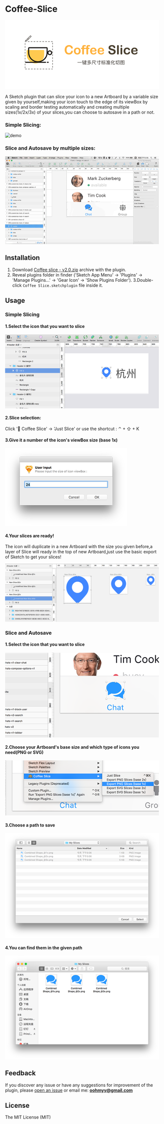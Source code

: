 Coffee-Slice
===========

   ![logo](https://github.com/KivyGogh/Coffee-Slice/blob/master/img/pic.png)

A Sketch plugin that can slice your icon to a new Artboard by a variable size given by yourself,making your icon touch to the edge of its viewBox by scaling and border testing automatically and creating multiple sizes(1x/2x/3x) of your slices,you can choose to autosave in a path or not.

### Simple Slicing:

   ![demo](https://github.com/KivyGogh/Coffee-Slice/blob/master/img/demo1.gif)

### Slice and Autosave by multiple sizes:

   ![demo](https://github.com/KivyGogh/Coffee-Slice/blob/master/img/demo2.gif)

## Installation

1. Download [Coffee slice - v2.0.zip](https://github.com/KivyGogh/Coffee-Slice/blob/master/installer-package/Coffee-Slice.sketchplugin.zip?raw=true) archive with the plugin.
2. Reveal plugins folder in finder ('Sketch App Menu' -> 'Plugins' -> 'Manage Plugins...' -> 'Gear Icon' -> 'Show Plugins Folder').
3.Double-click `Coffee Slice.sketchplugin` file inside it.

## Usage

### Simple Slicing

#### 1.Select the icon that you want to slice

   ![selection](https://github.com/KivyGogh/Coffee-Slice/blob/master/img/selectIcon.png)

#### 2.Slice selection:

 Click '🙉 Coffee Slice' -> 'Just Slice' or use the shortcut : ⌃ + ⇧ + K

#### 3.Give it a number of the icon's viewBox size (base 1x)

   ![input size](https://github.com/KivyGogh/Coffee-Slice/blob/master/img/inputSize.png)

#### 4.Your slices are ready!

The icon will duplicate in a new Artboard with the size you given before,a layer of Slice will ready in the top of new Artboard,just use the basic export of Sketch to get your slices!

   ![readied](https://github.com/KivyGogh/Coffee-Slice/blob/master/img/readied.png)


### Slice and Autosave

#### 1.Select the icon that you want to slice

   ![autosave](https://github.com/KivyGogh/Coffee-Slice/blob/master/img/autosave1.png)

#### 2.Choose your Artboard's base size and which type of icons you need(PNG or SVG)

   ![autosave](https://github.com/KivyGogh/Coffee-Slice/blob/master/img/autosave2.png)

#### 3.Choose a path to save

   ![autosave](https://github.com/KivyGogh/Coffee-Slice/blob/master/img/autosave3.png)

#### 4.You can find them in the given path

   ![autosave](https://github.com/KivyGogh/Coffee-Slice/blob/master/img/autosave4.png)



## Feedback

If you discover any issue or have any suggestions for improvement of the plugin, please [open an issue](https://github.com/kivygogh/Coffee-Slice/issues) or email me: **oohmyv@gmail.com**

## License

The MIT License (MIT)
